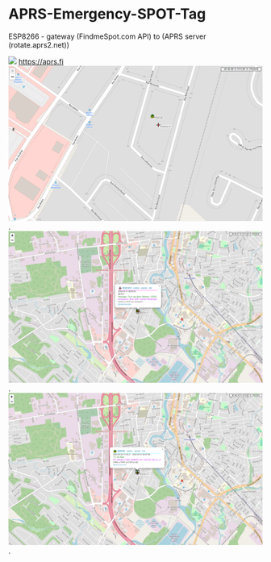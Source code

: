 # APRS-Emergency-SPOT-Tag
ESP8266 - gateway (FindmeSpot.com API) to (APRS server (rotate.aprs2.net))


![](Spot.png)
https://aprs.fi
![](aprsfi-1.png).
![](aprsfi-2.png).
![](aprsfi-3.png).
